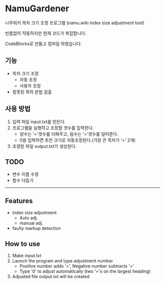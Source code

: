 # NamuGardener
나무위키 목차 크기 조정 프로그램 (namu.wiki index size adjustment tool)

빈틈없이 작동하지만 현재 코드가 복잡합니다.

CodeBlocks로 만들고 컴파일 하였습니다.

## 기능
* 목차 크기 조정
  * 자동 조정
  * 사용자 조정
* 잘못된 목차 문법 검출

## 사용 방법
1. 입력 파일 input.txt를 만든다.
2. 프로그램을 실행하고 조정할 갯수를 입력한다.
   * 양수는 '='갯수를 더해주고, 음수는 '='갯수를 덜어준다.
   * 0을 입력하면 추천 크기로 자동조정된다.(가장 큰 목차가 '=' 2개)
3. 조정된 파일 output.txt가 생성된다.

## TODO
* 변수 이름 수정
* 함수 다듬기

----------------------------------------------------------------

## Features
* Index size adjustment
  * Auto adj.
  * manual adj.
* faulty markup detection

## How to use
1. Make input.txt
2. Launch the program and type adjustment number
   * Positive number adds '=', Negative number subtracts '='
   * Type '0' to adjust automatically (two '='s on the largest heading)
3. Adjusted file output.txt will be created
